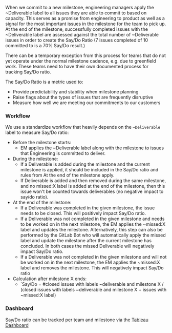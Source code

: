 When we commit to a new milestone, engineering managers apply the ~Deliverable label to all issues they are able to commit to based on capacity. This serves as a promise from engineering to product as well as a signal for the most important issues in the milestone for the team to pick up. At the end of the milestone, successfully completed issues with the ~Deliverable label are assessed against the total number of ~Deliverable issues in order to create the Say/Do Ratio (7 issues completed of 10 committed to is a 70% Say/Do result.) 

There can be a temporary exception from this process for teams that do not yet operate under the normal milestone cadence, e.g. due to greenfield work. These teams need to have their own documented process for tracking Say/Do ratio.

The Say/Do Ratio is a metric used to:

- Provide predictability and stability when milestone planning
- Raise flags about the types of issues that are frequently disruptive
- Measure how well we are meeting our commitments to our customers

### Workflow

We use a standardize workflow that heavily depends on the `~Deliverable` label to measure Say/Do ratio:

* Before the milestone starts:
  * EM applies the ~Deliverable label along with the milestone to issues that Engineering is committed to deliver.
* During the milestone:
  * If a Deliverable is added during the milestone and the current milestone is applied, it should be included in the Say/Do ratio and rules from At the end of the milestone apply.
  * If Deliverable is added and then removed during the same milestone, and no missed:X label is added at the end of the milestone, then this issue won't be counted towards deliverables (no negative impact to say/do ratio).
* At the end of the milestone:
  * If a Deliverable was completed in the given milestone, the issue needs to be closed. This will positively impact Say/Do ratio.
  * If a Deliverable was not completed in the given milestone and needs to be worked on in the next milestone, the EM applies the ~missed:X label and updates the milestone. Alternatively, this step can also be performed by the GitLab Bot who will automatically apply the missed label and update the milestone after the current milestone has concluded. In both cases the missed Deliverable will negatively impact Say/Do ratio.
  * If a Deliverable was not completed in the given milestone and will not be worked on in the next milestone, the EM applies the ~missed:X label and removes the milestone. This will negatively impact Say/Do ratio
* Calculation after milestone X ends:
   * `Say/Do = #closed issues with labels ~deliverable and milestone X / (closed issues with labels ~deliverable and milestone X + issues with ~missed:X label)

### Dashboard

Say/Do ratio can be tracked per team and milestone via the [Tableau Dashboard](https://10az.online.tableau.com/#/site/gitlab/views/SayDoMetrics/SayDoMetricDashboard?:iid=1)
